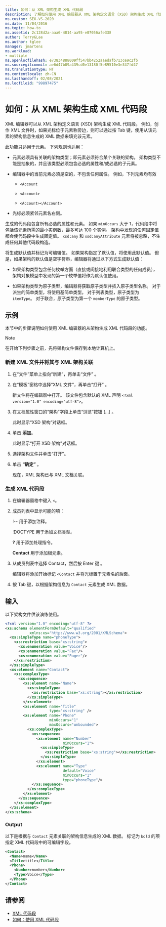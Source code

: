 ```yaml
---
title: 如何：从 XML 架构生成 XML 代码段
description: 了解如何使用 XML 编辑器从 XML 架构定义语言 (XSD) 架构生成 XML 代码段。
ms.custom: SEO-VS-2020
ms.date: 11/04/2016
ms.topic: how-to
ms.assetid: 2c128d2a-aaa6-4814-aa95-e07056afe338
author: TerryGLee
ms.author: tglee
manager: jmartens
ms.workload:
- multiple
ms.openlocfilehash: e73834888009ff547bb4252aaedafb713ce9c2fb
ms.sourcegitcommit: ae6d47b09a439cd0e13180f5e89510e3e347fd47
ms.translationtype: HT
ms.contentlocale: zh-CN
ms.lasthandoff: 02/08/2021
ms.locfileid: "99897475"
---
```

# <a name="how-to-generate-an-xml-snippet-from-an-xml-schema"></a>如何：从 XML 架构生成 XML 代码段

XML 编辑器可以从 XML 架构定义语言 (XSD) 架构生成 XML 代码段。 例如，创作 XML 文件时，如果光标位于元素称旁边，则可以通过按 Tab 键，使用从该元素的架构信息生成的 XML 数据来填充该元素。

此功能只适用于元素。 下列规则也适用：

- 元素必须具有关联的架构类型；即元素必须符合某个关联的架构。 架构类型不能是抽象的，并且该类型必须包含必选的属性和/或必选的子元素。

- 编辑器中的当前元素必须是空的，不包含任何属性。 例如，下列元素均有效

  - `<Account`

  - `<Account>`

  - `<Account></Account>`

- 光标必须紧邻元素名右侧。

生成的代码段包含所有必选的属性和元素。 如果 `minOccurs` 大于 1，代码段中将包括该元素所需的最小实例数，最多可达 100 个实例。 架构中发现的任何固定值都会使代码段中生成固定值。 `xsd:any` 和 `xsd:anyAttribute` 元素将被忽略，不生成任何其他代码段构造。

将生成默认值并标记为可编辑值。 如果架构指定了默认值，将使用此默认值。 但是，如果架构的默认值是空字符串，编辑器将通过以下方式生成默认值：

- 如果架构类型包含任何枚举方面（直接或间接地利用联合类型的任何成员），架构对象模型中发现的第一个枚举值将作为默认值使用。

- 如果架构类型为原子类型，编辑器将获取原子类型并插入原子类型名称。 对于派生的简单类型，将使用基简单类型。 对于列表类型，原子类型为 `itemType`。 对于联合，原子类型为第一个 `memberType` 的原子类型。

## <a name="example"></a>示例

本节中的步骤说明如何使用 XML 编辑器的从架构生成 XML 代码段的功能。

> [!NOTE]
> 在开始下列步骤之前，先将架构文件保存到本地计算机上。

### <a name="to-create-a-new-xml-file-and-associate-it-with-an-xml-schema"></a>新建 XML 文件并将其与 XML 架构关联

1. 在“文件”菜单上指向“新建”，再单击“文件”  。

2. 在“模板”窗格中选择“XML 文件”，再单击“打开”  。

     新文件将在编辑器中打开。 该文件包含默认的 XML 声明 `<?xml version="1.0" encoding="utf-8">`。

3. 在文档属性窗口的“架构”字段上单击“浏览”按钮 (...) 。

     此时显示“XSD 架构”对话框。

4. 单击 **添加**。

     此时显示“打开 XSD 架构”对话框。

5. 选择架构文件并单击“打开”。

6. 单击 **“确定”** 。

     现在，XML 架构已与 XML 文档关联。

### <a name="to-generate-an-xml-snippet"></a>生成 XML 代码段

1. 在编辑器窗格中键入 `<`。

2. 成员列表中显示可能的项：

     !-- 用于添加注释。

     !DOCTYPE 用于添加文档类型。

     **?** 用于添加处理指令。

     **Contact** 用于添加根元素。

3. 从成员列表中选择 Contact，然后按 Enter 键 。

     编辑器将添加开始标记 `<Contact` 并将光标置于元素名的后面。

4. 按 Tab 键，以根据架构信息为 `Contact` 元素生成 XML 数据。

## <a name="input"></a>输入

以下架构文件供该演练使用。

```xml
<?xml version="1.0" encoding="utf-8" ?>
<xs:schema elementFormDefault="qualified"
           xmlns:xs="http://www.w3.org/2001/XMLSchema">
  <xs:simpleType name="phoneType">
    <xs:restriction base="xs:string">
      <xs:enumeration value="Voice"/>
      <xs:enumeration value="Fax"/>
      <xs:enumeration value="Pager"/>
    </xs:restriction>
  </xs:simpleType>
  <xs:element name="Contact">
    <xs:complexType>
      <xs:sequence>
        <xs:element name="Name">
          <xs:simpleType>
            <xs:restriction base="xs:string"></xs:restriction>
          </xs:simpleType>
        </xs:element>
        <xs:element name="Title"
                    type="xs:string" />
        <xs:element name="Phone"
                    minOccurs="1"
                    maxOccurs="unbounded">
          <xs:complexType>
            <xs:sequence>
              <xs:element name="Number"
                          minOccurs="1">
                <xs:simpleType>
                  <xs:restriction base="xs:string"></xs:restriction>
                </xs:simpleType>
              </xs:element>
              <xs:element name="Type"
                          default="Voice"
                          minOccurs="1"
                          type="phoneType"/>
            </xs:sequence>
          </xs:complexType>
        </xs:element>
      </xs:sequence>
    </xs:complexType>
  </xs:element>
</xs:schema>
```

### <a name="output"></a>Output

以下是根据与 `Contact` 元素关联的架构信息生成的 XML 数据。 标记为 `bold` 的项指定 XML 代码段中的可编辑字段。

```xml
<Contact>
  <Name>name</Name>
  <Title>title</Title>
  <Phone>
    <Number>number</Number>
    <Type>Voice</Type>
  </Phone>
</Contact>
```

## <a name="see-also"></a>请参阅

- [XML 代码段](../xml-tools/xml-snippets.md)
- [如何：使用 XML 代码段](../xml-tools/how-to-use-xml-snippets.md)

